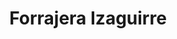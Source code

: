 ---
title: "Forrajera Izaguirre"
url: /san-fernando-tamaulipas/forrajera-izaguirre/
shop: general
---